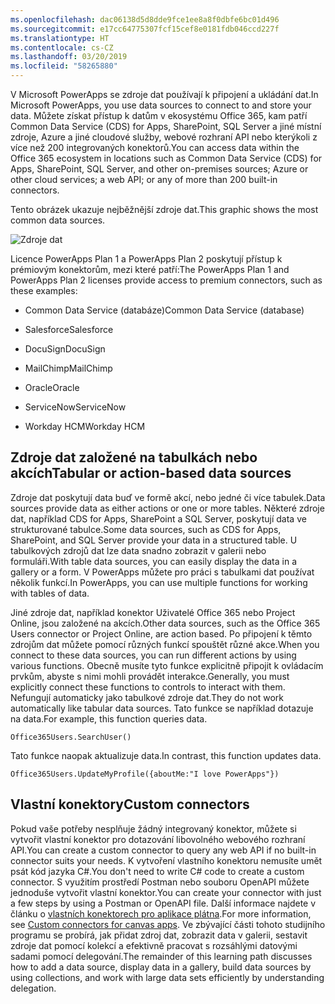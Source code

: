 ```yaml
---
ms.openlocfilehash: dac06138d5d8dde9fce1ee8a8f0dbfe6bc01d496
ms.sourcegitcommit: e17cc64775307fcf15cef8e0181fdb046ccd227f
ms.translationtype: HT
ms.contentlocale: cs-CZ
ms.lasthandoff: 03/20/2019
ms.locfileid: "58265880"
---
```

<span data-ttu-id="2a994-101">V Microsoft PowerApps se zdroje dat používají k připojení a ukládání dat.</span><span class="sxs-lookup"><span data-stu-id="2a994-101">In Microsoft PowerApps, you use data sources to connect to and store your data.</span></span>
<span data-ttu-id="2a994-102">Můžete získat přístup k datům v ekosystému Office 365, kam patří Common Data Service (CDS) for Apps, SharePoint, SQL Server a jiné místní zdroje, Azure a jiné cloudové služby, webové rozhraní API nebo kterýkoli z více než 200 integrovaných konektorů.</span><span class="sxs-lookup"><span data-stu-id="2a994-102">You can access data within the Office 365 ecosystem in locations such as Common Data Service (CDS) for Apps, SharePoint, SQL Server, and other on-premises sources; Azure or other cloud services; a web API; or any of more than 200 built-in connectors.</span></span>

<span data-ttu-id="2a994-103">Tento obrázek ukazuje nejběžnější zdroje dat.</span><span class="sxs-lookup"><span data-stu-id="2a994-103">This graphic shows the most common data sources.</span></span>

![Zdroje dat](../media/datasources.png)

<span data-ttu-id="2a994-105">Licence PowerApps Plan 1 a PowerApps Plan 2 poskytují přístup k prémiovým konektorům, mezi které patří:</span><span class="sxs-lookup"><span data-stu-id="2a994-105">The PowerApps Plan 1 and PowerApps Plan 2 licenses provide access to premium connectors, such as these examples:</span></span>

-   <span data-ttu-id="2a994-106">Common Data Service (databáze)</span><span class="sxs-lookup"><span data-stu-id="2a994-106">Common Data Service (database)</span></span>

-   <span data-ttu-id="2a994-107">Salesforce</span><span class="sxs-lookup"><span data-stu-id="2a994-107">Salesforce</span></span>

-   <span data-ttu-id="2a994-108">DocuSign</span><span class="sxs-lookup"><span data-stu-id="2a994-108">DocuSign</span></span>

-   <span data-ttu-id="2a994-109">MailChimp</span><span class="sxs-lookup"><span data-stu-id="2a994-109">MailChimp</span></span>

-   <span data-ttu-id="2a994-110">Oracle</span><span class="sxs-lookup"><span data-stu-id="2a994-110">Oracle</span></span>

-   <span data-ttu-id="2a994-111">ServiceNow</span><span class="sxs-lookup"><span data-stu-id="2a994-111">ServiceNow</span></span>

-   <span data-ttu-id="2a994-112">Workday HCM</span><span class="sxs-lookup"><span data-stu-id="2a994-112">Workday HCM</span></span>

<a name="tabular-or-action-based-data-sources"></a><span data-ttu-id="2a994-113">Zdroje dat založené na tabulkách nebo akcích</span><span class="sxs-lookup"><span data-stu-id="2a994-113">Tabular or action-based data sources</span></span>
------------------------------------

<span data-ttu-id="2a994-114">Zdroje dat poskytují data buď ve formě akcí, nebo jedné či více tabulek.</span><span class="sxs-lookup"><span data-stu-id="2a994-114">Data sources provide data as either actions or one or more tables.</span></span> <span data-ttu-id="2a994-115">Některé zdroje dat, například CDS for Apps, SharePoint a SQL Server, poskytují data ve strukturované tabulce.</span><span class="sxs-lookup"><span data-stu-id="2a994-115">Some data sources, such as CDS for Apps, SharePoint, and SQL Server provide your data in a structured table.</span></span> <span data-ttu-id="2a994-116">U tabulkových zdrojů dat lze data snadno zobrazit v galerii nebo formuláři.</span><span class="sxs-lookup"><span data-stu-id="2a994-116">With table data sources, you can easily display the data in a gallery or a form.</span></span> <span data-ttu-id="2a994-117">V PowerApps můžete pro práci s tabulkami dat používat několik funkcí.</span><span class="sxs-lookup"><span data-stu-id="2a994-117">In PowerApps, you can use multiple functions for working with tables of data.</span></span>

<span data-ttu-id="2a994-118">Jiné zdroje dat, například konektor Uživatelé Office 365 nebo Project Online, jsou založené na akcích.</span><span class="sxs-lookup"><span data-stu-id="2a994-118">Other data sources, such as the Office 365 Users connector or Project Online, are action based.</span></span> <span data-ttu-id="2a994-119">Po připojení k těmto zdrojům dat můžete pomocí různých funkcí spouštět různé akce.</span><span class="sxs-lookup"><span data-stu-id="2a994-119">When you connect to these data sources, you can run different actions by using various functions.</span></span> <span data-ttu-id="2a994-120">Obecně musíte tyto funkce explicitně připojit k ovládacím prvkům, abyste s nimi mohli provádět interakce.</span><span class="sxs-lookup"><span data-stu-id="2a994-120">Generally, you must explicitly connect these functions to controls to interact with them.</span></span> <span data-ttu-id="2a994-121">Nefungují automaticky jako tabulkové zdroje dat.</span><span class="sxs-lookup"><span data-stu-id="2a994-121">They do not work automatically like tabular data sources.</span></span> <span data-ttu-id="2a994-122">Tato funkce se například dotazuje na data.</span><span class="sxs-lookup"><span data-stu-id="2a994-122">For example, this function queries data.</span></span>

```
Office365Users.SearchUser()
```

<span data-ttu-id="2a994-123">Tato funkce naopak aktualizuje data.</span><span class="sxs-lookup"><span data-stu-id="2a994-123">In contrast, this function updates data.</span></span>

```
Office365Users.UpdateMyProfile({aboutMe:"I love PowerApps"})
```

<a name="custom-connectors"></a><span data-ttu-id="2a994-124">Vlastní konektory</span><span class="sxs-lookup"><span data-stu-id="2a994-124">Custom connectors</span></span>
-----------------

<span data-ttu-id="2a994-125">Pokud vaše potřeby nesplňuje žádný integrovaný konektor, můžete si vytvořit vlastní konektor pro dotazování libovolného webového rozhraní API.</span><span class="sxs-lookup"><span data-stu-id="2a994-125">You can create a custom connector to query any web API if no built-in connector suits your needs.</span></span> <span data-ttu-id="2a994-126">K vytvoření vlastního konektoru nemusíte umět psát kód jazyka C\#.</span><span class="sxs-lookup"><span data-stu-id="2a994-126">You don't need to write C\# code to create a custom connector.</span></span> <span data-ttu-id="2a994-127">S využitím prostředí Postman nebo souboru OpenAPI můžete jednoduše vytvořit vlastní konektor.</span><span class="sxs-lookup"><span data-stu-id="2a994-127">You can create your connector with just a few steps by using a Postman or OpenAPI file.</span></span> <span data-ttu-id="2a994-128">Další informace najdete v článku o [vlastních konektorech pro aplikace plátna](https://docs.microsoft.com/powerapps/maker/canvas-apps/register-custom-api).</span><span class="sxs-lookup"><span data-stu-id="2a994-128">For more information, see [Custom connectors for canvas apps](https://docs.microsoft.com/powerapps/maker/canvas-apps/register-custom-api).</span></span>
<span data-ttu-id="2a994-129">Ve zbývající části tohoto studijního programu se probírá, jak přidat zdroj dat, zobrazit data v galerii, sestavit zdroje dat pomocí kolekcí a efektivně pracovat s rozsáhlými datovými sadami pomocí delegování.</span><span class="sxs-lookup"><span data-stu-id="2a994-129">The remainder of this learning path discusses how to add a data source, display data in a gallery, build data sources by using collections, and work with large data sets efficiently by understanding delegation.</span></span> 